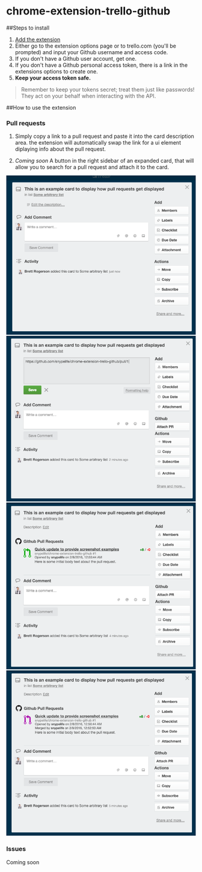 # chrome-extension-trello-github

##Steps to install
1. [Add the extension](https://chrome.google.com/webstore/detail/iohiflmafknogmebbfaodjfeinkokkgn)
2. Either go to the extension options page or to trello.com (you'll be prompted) and input your Github username and access code.
3. If you don't have a Github user account, get one.
4. If you don't have a Github personal access token, there is a link in the extensions options to create one.
5. **Keep your access token safe.**

> Remember to keep your tokens secret; treat them just like passwords! They act on your behalf when interacting with the API.

##How to use the extension
### Pull requests
1. Simply copy a link to a pull request and paste it into the card description area. the extension will automatically swap the link for a ui element diplaying info about the pull request.

2. *Coming soon* A button in the right sidebar of an expanded card, that will allow you to search for a pull request and attach it to the card.

![Before the PR link](images/pre-gh-link.png)
![Adding the PR link](images/adding-gh-link.png)
![PR link transformed](images/mergeable-pr.png)
![PR has been merged](images/merged-pr.png)

### Issues
Coming soon
